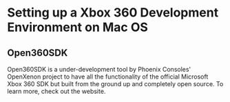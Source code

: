 # Setting up a Xbox 360 Development Environment on Mac OS

## Open360SDK

Open360SDK is a under-development tool by Phoenix Consoles' OpenXenon project to have all the functionality of the official Microsoft Xbox 360 SDK but built from the ground up and completely open source. To learn more, check out the website.